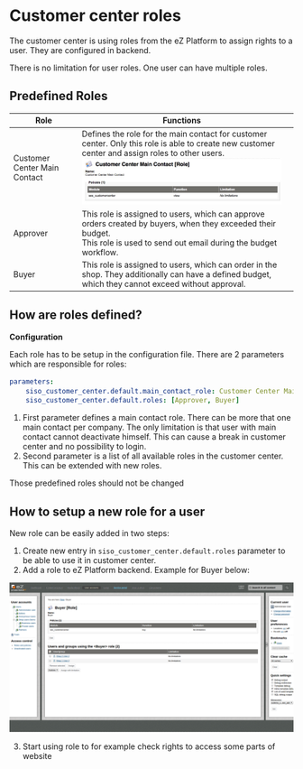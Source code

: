 # Customer center roles

The customer center is using roles from the eZ Platform to assign rights to a user. They are configured in backend.

There is no limitation for user roles. One user can have multiple roles.

## Predefined Roles

|Role|Functions||
|--- |--- |--- |
|Customer Center Main Contact|Defines the role for the main contact for customer center. Only this role is able to create new customer center and assign roles to other users.</br>![](../../img/customer_center_roles_1.jpg)||
|Approver|This role is assigned to users, which can approve orders created by buyers, when they exceeded their budget.</br>This role is used to send out email during the budget workflow.||
|Buyer|This role is assigned to users, which can order in the shop. They additionally can have a defined budget, which they cannot exceed without approval.||

## How are roles defined?

**Configuration**

Each role has to be setup in the configuration file. There are 2 parameters which are responsible for roles:

``` yaml
parameters:
    siso_customer_center.default.main_contact_role: Customer Center Main Contact
    siso_customer_center.default.roles: [Approver, Buyer]
```

1. First parameter defines a main contact role. There can be more that one main contact per company. The only limitation is that user with main contact cannot deactivate himself. This can cause a break in customer center and no possibility to login.
2. Second parameter is a list of all available roles in the customer center. This can be extended with new roles.  
      
Those predefined roles should not be changed

## How to setup a new role for a user

New role can be easily added in two steps:

1. Create new entry in `siso_customer_center.default.roles` parameter to be able to use it in customer center.
2. Add a role to eZ Platform backend. Example for Buyer below:
  
![](../../img/customer_center_roles_2.png)  
    
3.  Start using role to for example check rights to access some parts of website
